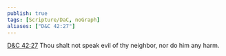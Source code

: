 ```yaml
---
publish: true
tags: [Scripture/DaC, noGraph]
aliases: ["D&C 42:27"]
---
```

[D&C 42:27](https://churchofjesuschrist.org/study/scriptures/dc-testament/dc/42?lang=eng&id=p27#p27) Thou shalt not speak evil of thy neighbor, nor do him any harm.

